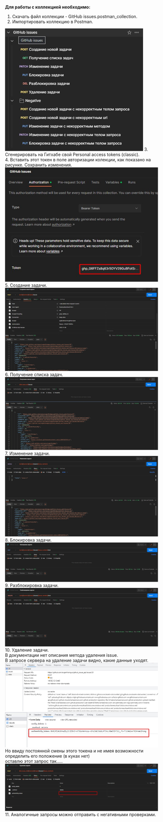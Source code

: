 **Для работы с коллекцией необходимо:**
1. Скачать файл коллекции - GitHub issues.postman_collection.
2. Импортировать коллекцию в Postman.
<img src="image/task_list.jpg">
3. Сгенерировать на Гитхабе свой Personal access tokens (classic).<br> 
4. Вставить этот токен  в поле авторизации колекции, как показано на рисунке. Сохранить изменения.
<img src="image/insert_token.jpg">
5. Cоздание задачи.
<img src="image/create_task.jpg">
6. Получение списка задач.
<img src="image/get_list.jpg">
7. Изменение задачи.
<img src="image/change_task.jpg">
8. Блокировка задачи.
<img src="image/block_task.jpg">
9. Разблокировка задачи.
<img src="image/unblock_task.jpg">
10. Удаление задачи.<br> 
В документации нет описания метода удаления issue.<br> 
В запросе сервера на удаление задачи видно, какие данные уходят.
<img src="image/server_delete.jpg">
<img src="image/server_delete 2.jpg"><br> 
Но ввиду постоянной смены этого токена и не имея возможности определить его положение (в куках нет)<br>
оставлю этот запрос так.....
<img src="image/delete_task_qwestion.jpg">
11. Аналогичные запросы можно отправить с негативными проверками.



